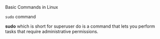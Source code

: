 Basic Commands in Linux

`sudo` command

**sudo** which is short for superuser do is a command that lets you perform tasks that require administrative permissions.




